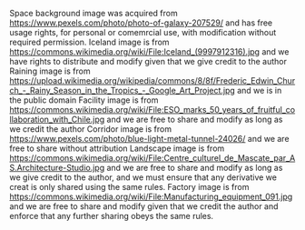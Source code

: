 Space background image was acquired from https://www.pexels.com/photo/photo-of-galaxy-207529/ and has free usage rights,
for personal or comemrcial use, with modification without required permission.
Iceland image is from https://commons.wikimedia.org/wiki/File:Iceland_(9997912316).jpg and we have rights to distribute and modify given that we give credit to the author
Raining image is from https://upload.wikimedia.org/wikipedia/commons/8/8f/Frederic_Edwin_Church_-_Rainy_Season_in_the_Tropics_-_Google_Art_Project.jpg and we is in the public domain
Facility image is from https://commons.wikimedia.org/wiki/File:ESO_marks_50_years_of_fruitful_collaboration_with_Chile.jpg and we are free to share and modify as long as we credit the author
Corridor image is from https://www.pexels.com/photo/blue-light-metal-tunnel-24026/ and we are free to share without attribution
Landscape image is from https://commons.wikimedia.org/wiki/File:Centre_culturel_de_Mascate_par_AS.Architecture-Studio.jpg and we are free to share and modify as long as we give credit to the author, and we must ensure that any derivative we creat is only shared using the same rules.
Factory image is from https://commons.wikimedia.org/wiki/File:Manufacturing_equipment_091.jpg and we are free to share and modify given that we credit the author and enforce that any further sharing obeys the same rules.
